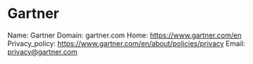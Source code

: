 
# Gartner

Name: Gartner
Domain: gartner.com
Home: https://www.gartner.com/en
Privacy_policy: https://www.gartner.com/en/about/policies/privacy
Email: privacy@gartner.com
